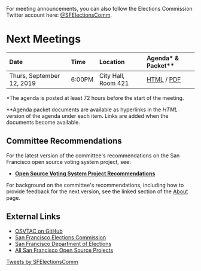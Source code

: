 For meeting announcements, you can also follow the Elections Commission
Twitter account here: [@SFElectionsComm](https://twitter.com/SFElectionsComm).


# Next Meetings

| Date                           | Time   | Location            | Agenda* & Packet** |
|:-------------------------------|:-------|:--------------------|:-------------------|
| Thurs, September 12, 2019      | 6:00PM | City Hall, Room 421 | [HTML][next-agenda-html] / [PDF][next-agenda-pdf] |

[next-agenda-html]: meetings/2019/2019-09-12/agenda
[next-agenda-pdf]: files/meetings/2019/2019-09-12/2019_09_12_OSVTAC_Agenda.pdf

\*The agenda is posted at least 72 hours before the start of the meeting.

\*\*Agenda packet documents are available as hyperlinks in the _HTML_ version of
the agenda under each item. Links are added when the documents become
available.


## Committee Recommendations

For the latest version of the committee's recommendations on the San Francisco
open source voting system project, see:

* [**Open Source Voting System Project Recommendations**][osvtac-recommendations]

For background on the committee's recommendations, including how to provide
feedback for the next version, see the linked section of the
[About](about#project-recommendations) page.


[osvtac-recommendations]: recommendations/index


## External Links

- [OSVTAC on GitHub](https://github.com/OSVTAC)
- [San Francisco Elections Commission](https://sfgov.org/electionscommission)
- [San Francisco Department of Elections](https://www.sfelections.org)
- [All San Francisco Open Source Projects](http://open.innovatesf.com)

<a class="twitter-timeline" data-width="360" data-height="600" data-theme="light" href="https://twitter.com/SFElectionsComm">
Tweets by SFElectionsComm</a>
<script async src="//platform.twitter.com/widgets.js" charset="utf-8">
</script>
